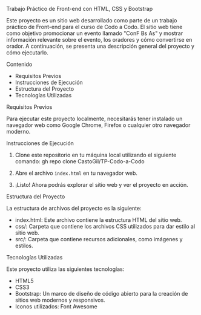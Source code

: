 Trabajo Práctico de Front-end con HTML, CSS y Bootstrap

Este proyecto es un sitio web desarrollado como parte de un trabajo práctico de Front-end para el curso de Codo a Codo. El sitio web tiene como objetivo promocionar un evento llamado "ConF Bs As" y mostrar información relevante sobre el evento, los oradores y cómo convertirse en orador. A continuación, se presenta una descripción general del proyecto y cómo ejecutarlo.

Contenido

- Requisitos Previos
- Instrucciones de Ejecución
- Estructura del Proyecto
- Tecnologías Utilizadas

Requisitos Previos

Para ejecutar este proyecto localmente, necesitarás tener instalado un navegador web como Google Chrome, Firefox o cualquier otro navegador moderno.

Instrucciones de Ejecución

1. Clone este repositorio en tu máquina local utilizando el siguiente comando:
gh repo clone CastoGil/TP-Codo-a-Codo

2. Abre el archivo `index.html` en tu navegador web.

3. ¡Listo! Ahora podrás explorar el sitio web y ver el proyecto en acción.

Estructura del Proyecto

La estructura de archivos del proyecto es la siguiente:

- index.html: Este archivo contiene la estructura HTML del sitio web.
- css/: Carpeta que contiene los archivos CSS utilizados para dar estilo al sitio web.
- src/: Carpeta que contiene recursos adicionales, como imágenes y estilos.

Tecnologías Utilizadas

Este proyecto utiliza las siguientes tecnologías:

- HTML5
- CSS3
- Bootstrap: Un marco de diseño de código abierto para la creación de sitios web modernos y responsivos.
- Iconos utilizados: Font Awesome


